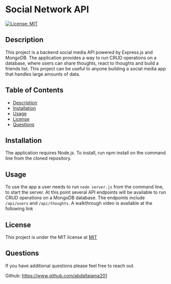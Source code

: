 # Social Network API
[![License: MIT](https://img.shields.io/badge/License-MIT-yellow.svg)](https://opensource.org/licenses/MIT)

## Description

This project is a backend social media API powered by Express.js and MongoDB. The application provides a way to run CRUD operations on a database, where users can share thoughts, react to thoughts and build a friends list. This project can be useful to anyone building a social media app that handles large amounts of data.

## Table of Contents
- [Description](#description)
- [Installation](#installation)
- [Usage](#usage)
- [License](#license)
- [Questions](#questions)


## Installation

The application requires Node.js. To install, run npm install on the command line from the cloned repository.

## Usage

To use the app a user needs to run ```node server.js``` from the command line, to start the server. At this point several API endpoints will be available to run CRUD operations on a MongoDB database. The endpoints include ```/api/users``` and ```/api/thoughts```. A walkthrough video is available at the following link

## License

This project is under the MIT license at [MIT](https://opensource.org/licenses/MIT)

## Questions

If you have additional questions please feel free to reach out.

Github: https://www.github.com/abdallajama201

